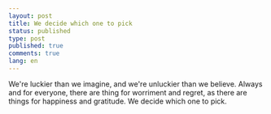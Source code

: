 ```yaml
---
layout: post
title: We decide which one to pick
status: published
type: post
published: true
comments: true
lang: en
---
```



<p class="justify">


We're luckier than we imagine, and we're unluckier than we believe. Always and for everyone, there are thing for worriment and regret,
as there are things for happiness and gratitude. We decide which one to pick.


</p>
